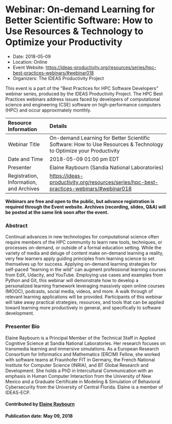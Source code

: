 













			   

<!-- Note: this label does NOT include the trailing colon -->





# Webinar: On-demand Learning for Better Scientific Software: How to Use Resources & Technology to Optimize your Productivity

- Date: 2018-05-09
- Location: Online
- Event Website: https://ideas-productivity.org/resources/series/hpc-best-practices-webinars/#webinar018
- Organizers: The IDEAS Productivity Project
			   
This event is a part of the "Best Practices for HPC Software
Developers" webinar series, produced by the IDEAS Productivity
Project. The HPC Best Practices webinars address issues faced by
developers of computational science and engineering (CSE) software on
high-performance computers (HPC) and occur approximately monthly.

Resource Information | Details
:--- | :---			   
Webinar Title | On-demand Learning for Better Scientific Software: How to Use Resources & Technology to Optimize your Productivity
Date and Time | 2018-05-09 01:00 pm EDT
Presenter | Elaine Raybourn (Sandia National Laboratories)
Registration, Information, and Archives | 	<https://ideas-productivity.org/resources/series/hpc-best-practices-webinars/#webinar018>	   

**Webinars are free and open to the public, but advance registration is required through the Event website. Archives (recording, slides, Q&A) will be posted at the same link soon after the event.**

### Abstract
<p>Continual advances in new technologies for computational science often
require members of the HPC community to learn new tools, techniques,
or processes on-demand, or outside of a formal education
setting. While the variety of media and deluge of content make
on-demand learning a reality, very few learners apply guiding
principles from learning science to set themselves up for
success. Applying on-demand learning strategies for self-paced
“learning in the wild” can augment professional learning courses from
EdX, Udacity, and YouTube. Employing use cases and examples from
Python and Git, this webinar will demonstrate how to develop a
personalized learning framework leveraging massively open online
courses (MOOC), podcasts, social media, videos, and more. A walk
through of relevant learning applications will be
provided. Participants of this webinar will take away practical
strategies, resources, and tools that can be applied toward learning
more productively in general, and specifically to software
development.</p>



### Presenter Bio
<p>Elaine Raybourn is a Principal Member of the
Technical Staff in Applied Cognitive Science at Sandia National
Laboratories. Her research focuses on transmedia learning and
immersive simulations. As a European Research Consortium for
Informatics and Mathematics (ERCIM) Fellow, she worked with software
teams at Fraunhofer FIT in Germany, the French National Institute for
Computer Science (INRIA), and BT Global Research and Development. She
holds a PhD in Intercultural Communication with an emphasis in Human
Computer Interaction from the University of New Mexico and a Graduate
Certificate in Modeling &amp; Simulation of Behavioral Cybersecurity from
the University of Central Florida. Elaine is a member of IDEAS-ECP.</p>

    

#### Contributed by [Elaine Raybourn](https://github.com/elaineraybourn "Elaine Raybourn GitHub profile")

#### Publication date: May 09, 2018

<!---
Publish: yes
Categories: skills
Topics: online learning
Level: 2
Prerequisites: default
Aggregate: none
--->






